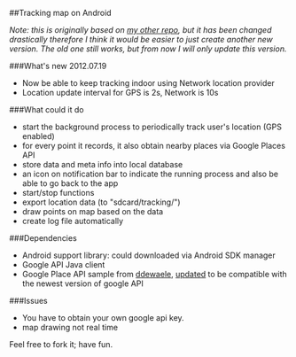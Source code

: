 ##Tracking map on Android

*Note: this is originally based on [my other repo][1], 
but it has been changed drastically therefore I think it would be easier to just create another new version.
The old one still works, but from now I will only update this version.*

###What's new 2012.07.19
- Now be able to keep tracking indoor using Network location provider
- Location update interval for GPS is 2s, Network is 10s

###What could it do
- start the background process to periodically track user's location (GPS enabled)
- for every point it records, it also obtain nearby places via Google Places API
- store data and meta info into local database
- an icon on notification bar to indicate the running process and also be able to go back to the app
- start/stop functions
- export location data (to "sdcard/tracking/")
- draw points on map based on the data
- create log file automatically

###Dependencies
- Android support library: could downloaded via Android SDK manager
- Google API Java client
- Google Place API sample from [ddewaele][2], [updated][3] to be compatible with the
  newest version of google API

###Issues
- You have to obtain your own google api key.
- map drawing not real time

Feel free to fork it; have fun.

[1]: https://github.com/yyl/android-location-tracking
[2]: https://github.com/ddewaele/GooglePlacesApi
[3]: https://github.com/yyl/GooglePlacesApi-sample
